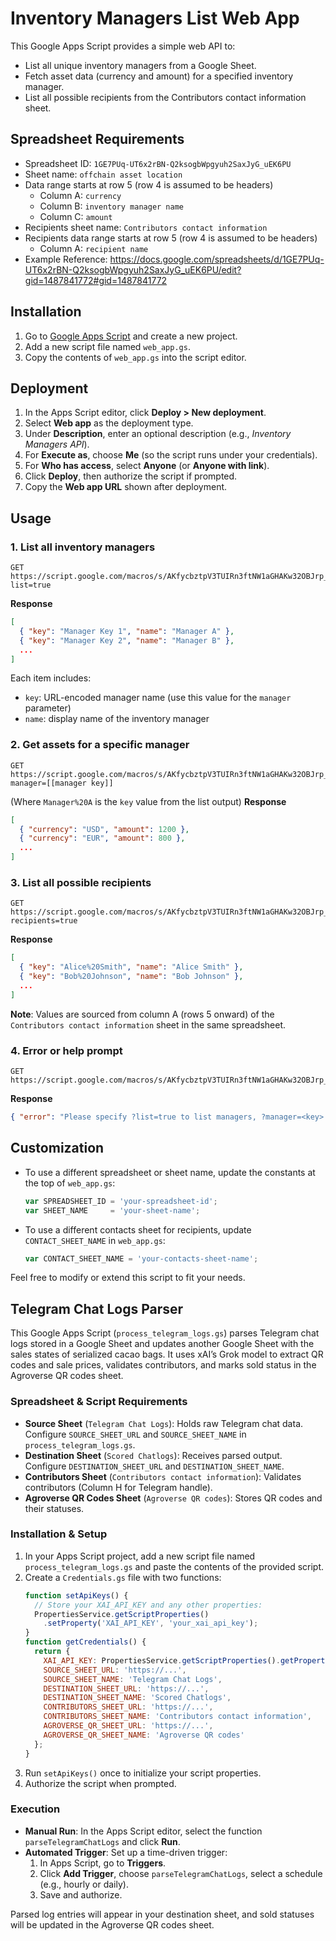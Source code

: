 # Inventory Managers List Web App

This Google Apps Script provides a simple web API to:
- List all unique inventory managers from a Google Sheet.
- Fetch asset data (currency and amount) for a specified inventory manager.
- List all possible recipients from the Contributors contact information sheet.

## Spreadsheet Requirements
- Spreadsheet ID: `1GE7PUq-UT6x2rBN-Q2ksogbWpgyuh2SaxJyG_uEK6PU`
- Sheet name: `offchain asset location`
- Data range starts at row 5 (row 4 is assumed to be headers)
  - Column A: `currency`
  - Column B: `inventory manager name`
  - Column C: `amount`
- Recipients sheet name: `Contributors contact information`
- Recipients data range starts at row 5 (row 4 is assumed to be headers)
  - Column A: `recipient name`
- Example Reference: https://docs.google.com/spreadsheets/d/1GE7PUq-UT6x2rBN-Q2ksogbWpgyuh2SaxJyG_uEK6PU/edit?gid=1487841772#gid=1487841772

## Installation
1. Go to [Google Apps Script](https://script.google.com/) and create a new project.
2. Add a new script file named `web_app.gs`.
3. Copy the contents of `web_app.gs` into the script editor.

## Deployment
1. In the Apps Script editor, click **Deploy > New deployment**.
2. Select **Web app** as the deployment type.
3. Under **Description**, enter an optional description (e.g., _Inventory Managers API_).
4. For **Execute as**, choose **Me** (so the script runs under your credentials).
5. For **Who has access**, select **Anyone** (or **Anyone with link**).
6. Click **Deploy**, then authorize the script if prompted.
7. Copy the **Web app URL** shown after deployment.

## Usage

### 1. List all inventory managers
```http
GET https://script.google.com/macros/s/AKfycbztpV3TUIRn3ftNW1aGHAKw32OBJrp_p1Pr9mMAttoyWFZyQgBRPU2T6eGhkmJtz7xV/exec?list=true
```
**Response**
```json
[
  { "key": "Manager Key 1", "name": "Manager A" },
  { "key": "Manager Key 2", "name": "Manager B" },
  ...
]
```
Each item includes:
- `key`: URL-encoded manager name (use this value for the `manager` parameter)
- `name`: display name of the inventory manager

### 2. Get assets for a specific manager
```http
GET https://script.google.com/macros/s/AKfycbztpV3TUIRn3ftNW1aGHAKw32OBJrp_p1Pr9mMAttoyWFZyQgBRPU2T6eGhkmJtz7xV/exec?manager=[[manager key]]
```
(Where `Manager%20A` is the `key` value from the list output)
**Response**
```json
[
  { "currency": "USD", "amount": 1200 },
  { "currency": "EUR", "amount": 800 },
  ...
]
```

### 3. List all possible recipients
```http
GET https://script.google.com/macros/s/AKfycbztpV3TUIRn3ftNW1aGHAKw32OBJrp_p1Pr9mMAttoyWFZyQgBRPU2T6eGhkmJtz7xV/exec?recipients=true
```
**Response**
```json
[
  { "key": "Alice%20Smith", "name": "Alice Smith" },
  { "key": "Bob%20Johnson", "name": "Bob Johnson" },
  ...
]
```
**Note**: Values are sourced from column A (rows 5 onward) of the `Contributors contact information` sheet in the same spreadsheet.

### 4. Error or help prompt
```http
GET https://script.google.com/macros/s/AKfycbztpV3TUIRn3ftNW1aGHAKw32OBJrp_p1Pr9mMAttoyWFZyQgBRPU2T6eGhkmJtz7xV/exec
```
**Response**
```json
{ "error": "Please specify ?list=true to list managers, ?manager=<key> to get assets, or ?recipients=true to list recipients." }
```

## Customization
- To use a different spreadsheet or sheet name, update the constants at the top of `web_app.gs`:
  ```js
  var SPREADSHEET_ID = 'your-spreadsheet-id';
  var SHEET_NAME     = 'your-sheet-name';
  ```

- To use a different contacts sheet for recipients, update `CONTACT_SHEET_NAME` in `web_app.gs`:
  ```js
  var CONTACT_SHEET_NAME = 'your-contacts-sheet-name';
  ```

Feel free to modify or extend this script to fit your needs.

## Telegram Chat Logs Parser

This Google Apps Script (`process_telegram_logs.gs`) parses Telegram chat logs stored in a Google Sheet and updates another Google Sheet with the sales states of serialized cacao bags. It uses xAI’s Grok model to extract QR codes and sale prices, validates contributors, and marks sold status in the Agroverse QR codes sheet.

### Spreadsheet & Script Requirements
- **Source Sheet** (`Telegram Chat Logs`): Holds raw Telegram chat data. Configure `SOURCE_SHEET_URL` and `SOURCE_SHEET_NAME` in `process_telegram_logs.gs`.
- **Destination Sheet** (`Scored Chatlogs`): Receives parsed output. Configure `DESTINATION_SHEET_URL` and `DESTINATION_SHEET_NAME`.
- **Contributors Sheet** (`Contributors contact information`): Validates contributors (Column H for Telegram handle).
- **Agroverse QR Codes Sheet** (`Agroverse QR codes`): Stores QR codes and their statuses.

### Installation & Setup
1. In your Apps Script project, add a new script file named `process_telegram_logs.gs` and paste the contents of the provided script.
2. Create a `Credentials.gs` file with two functions:
   ```js
   function setApiKeys() {
     // Store your XAI_API_KEY and any other properties:
     PropertiesService.getScriptProperties()
       .setProperty('XAI_API_KEY', 'your_xai_api_key');
   }
   function getCredentials() {
     return {
       XAI_API_KEY: PropertiesService.getScriptProperties().getProperty('XAI_API_KEY'),
       SOURCE_SHEET_URL: 'https://...',
       SOURCE_SHEET_NAME: 'Telegram Chat Logs',
       DESTINATION_SHEET_URL: 'https://...',
       DESTINATION_SHEET_NAME: 'Scored Chatlogs',
       CONTRIBUTORS_SHEET_URL: 'https://...',
       CONTRIBUTORS_SHEET_NAME: 'Contributors contact information',
       AGROVERSE_QR_SHEET_URL: 'https://...',
       AGROVERSE_QR_SHEET_NAME: 'Agroverse QR codes'
     };
   }
   ```
3. Run `setApiKeys()` once to initialize your script properties.
4. Authorize the script when prompted.

### Execution
- **Manual Run**: In the Apps Script editor, select the function `parseTelegramChatLogs` and click **Run**.
- **Automated Trigger**: Set up a time-driven trigger:
  1. In Apps Script, go to **Triggers**.
  2. Click **Add Trigger**, choose `parseTelegramChatLogs`, select a schedule (e.g., hourly or daily).
  3. Save and authorize.

Parsed log entries will appear in your destination sheet, and sold statuses will be updated in the Agroverse QR codes sheet.